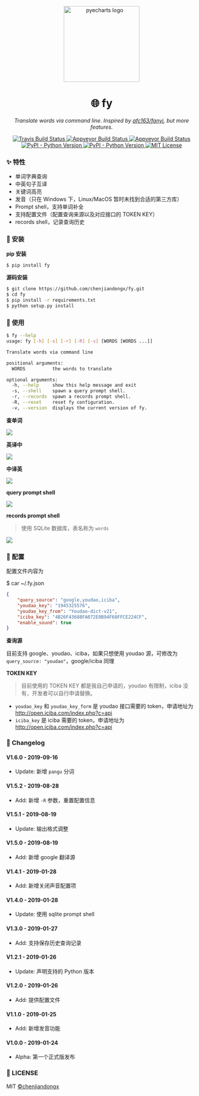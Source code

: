 <p align="center">
    <img src="https://user-images.githubusercontent.com/19553554/51784033-185f3780-217e-11e9-8a06-c0f43c5c0145.png" alt="pyecharts logo" width=200 height=200 />
</p>
<h1 align="center">🌐 fy</h1>
<p align="center">
    <em>Translate words via command line. Inspired by <a href="https://github.com/afc163/fanyi">afc163/fanyi</a>, but more features.</em>
</p>
<p align="center">
    <a href="https://travis-ci.org/chenjiandongx/fy">
        <img src="https://travis-ci.org/chenjiandongx/fy.svg?branch=master" alt="Travis Build Status">
    </a>
    <a href="https://ci.appveyor.com/project/chenjiandongx/fy">
        <img src="https://ci.appveyor.com/api/projects/status/k1q0s2a5mn8roid2?svg=true" alt="Appveyor Build Status">
    </a>
     <a href="https://codecov.io/gh/chenjiandongx/fy">
        <img src="https://codecov.io/gh/chenjiandongx/fy/branch/master/graph/badge.svg" alt="Appveyor Build Status">
    </a>
    <a href="https://badge.fury.io/py/fy">
        <img src="https://badge.fury.io/py/fy.svg" alt="PyPI - Python Version">
    </a>
    <a href="https://pypi.org/project/fy/">
        <img src="https://img.shields.io/pypi/pyversions/fy.svg?colorB=brightgreen" alt="PyPI - Python Version">
    </a>
    <a href="https://opensource.org/licenses/MIT">
        <img src="https://img.shields.io/badge/License-MIT-brightgreen.svg" alt="MIT License">
    </a>
</p>

### ✨ 特性

* 单词字典查询
* 中英句子互译
* 关键词高亮
* 发音（只在 Windows 下，Linux/MacOS 暂时未找到合适的第三方库）
* Prompt shell，支持单词补全
* 支持配置文件（配置查询来源以及对应接口的 TOKEN KEY）
* records shell，记录查询历史

### 🔰 安装

**pip 安装**
```bash
$ pip install fy
```

**源码安装**
```bash
$ git clone https://github.com/chenjiandongx/fy.git
$ cd fy
$ pip install -r requirements.txt
$ python setup.py install
```

### 📝 使用

```bash
$ fy --help
usage: fy [-h] [-s] [-r] [-R] [-v] [WORDS [WORDS ...]]

Translate words via command line

positional arguments:
  WORDS          the words to translate

optional arguments:
  -h, --help     show this help message and exit
  -s, --shell    spawn a query prompt shell.
  -r, --records  spawn a records prompt shell.
  -R, --reset    reset fy configuration.
  -v, --version  displays the current version of fy.
```

**查单词**

![](https://user-images.githubusercontent.com/19553554/64939403-75396a80-d893-11e9-9772-021f165d6647.png)

**英译中**

![](https://user-images.githubusercontent.com/19553554/64939404-75d20100-d893-11e9-97a3-c574dc75df2a.png)

**中译英**

![](https://user-images.githubusercontent.com/19553554/64939405-75d20100-d893-11e9-88d7-48b59cd107f7.png)

**query prompt shell**

![](https://user-images.githubusercontent.com/19553554/64939406-766a9780-d893-11e9-81a0-d0d5b9c4897d.png)

**records prompt shell**
> 使用 SQLite 数据库，表名称为 `words`

![](https://user-images.githubusercontent.com/19553554/64939407-77032e00-d893-11e9-97e0-3f70328148b9.png)


### 🔧 配置

配置文件内容为

$ car ~/.fy.json
```json
{
    "query_source": "google,youdao,iciba",
    "youdao_key": "1945325576",
    "youdao_key_from": "Youdao-dict-v21",
    "iciba_key": "4B26F43688FA072E0B94F68FFCE224CF",
    "enable_sound": true
}
```

**查询源**

目前支持 google、youdao、iciba，如果只想使用 youdao 源，可修改为 `query_source: "youdao"`，google/iciba 同理

**TOKEN KEY**

> 目前使用的 TOKEN KEY 都是我自己申请的，youdao 有限制，iciba 没有，开发者可以自行申请替换。

* `youdao_key` 和 `youdao_key_form` 是 youdao 接口需要的 token，申请地址为 http://open.iciba.com/index.php?c=api
* `iciba_key` 是 iciba 需要的 token，申请地址为 http://open.iciba.com/index.php?c=api

### 📅 Changelog

#### V1.6.0 - 2019-09-16
* Update: 新增 `pangu` 分词

#### V1.5.2 - 2019-08-28
* Add: 新增 `-R` 参数，重置配置信息

#### V1.5.1 - 2019-08-19
* Update: 输出格式调整

#### V1.5.0 - 2019-08-19
* Add: 新增 google 翻译源

#### V1.4.1 - 2019-01-28
* Add: 新增关闭声音配置项

#### V1.4.0 - 2019-01-28
* Update: 使用 sqlite prompt shell

#### V1.3.0 - 2019-01-27
* Add: 支持保存历史查询记录

#### V1.2.1 - 2019-01-26
* Update: 声明支持的 Python 版本

#### V1.2.0 - 2019-01-26
* Add: 提供配置文件

#### V1.1.0 - 2019-01-25
* Add: 新增发音功能

#### V1.0.0 - 2019-01-24
* Alpha: 第一个正式版发布

### 📃 LICENSE

MIT [©chenjiandongx](https://github.com/chenjiandongx)
